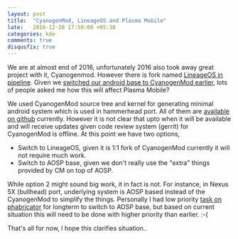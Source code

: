 ```yaml
---
layout: post
title:  "CyanogenMod, LineageOS and Plasma Mobile"
late:   2016-12-28 17:50:00 +05:30
categories: kde
comments: true
disqusfix: true
---
```


We are at almost end of 2016, unfortunately 2016 also took away great project with it, Cyanogenmod. However there is fork named [LineageOS in pipeline](http://lineageos.org/Yes-this-is-us/). Given we [switched our android base to CyanogenMod earlier](http://blog.bshah.in/2016/05/02/plasma-mobile-new-base-system/), lots of people asked me how this will affect Plasma Mobile?

We used CyanogenMod source tree and kernel for generating minimal android system which is used in hammerhead port. All of them are [available on github](https://github.com/CyanogenMod) currently. However it is not clear that upto when it will be available and will receive updates given code review system (gerrit) for CyanogenMod is offline. At this point we have two options,

- Switch to LineageOS, given it is 1:1 fork of CyanogenMod currently it will not require much work.
- Switch to AOSP base, given we don't really use the "extra" things provided by CM on top of AOSP.

While option 2 might sound big work, it in fact is not. For instance, in Nexus 5X (bullhead) port, underlying system is AOSP based instead of the CyanogenMod to simplify the things. Personally I had low priority [task on phabricator](https://phabricator.kde.org/T4944) for longterm to switch to AOSP base, but based on current situation this will need to be done with higher priority than earlier. :-(

That's all for now, I hope this clarifies situation..
